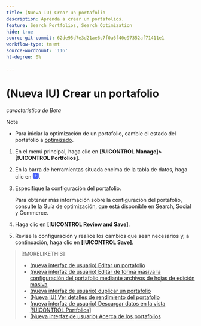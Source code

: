 ```yaml
---
title: (Nueva IU) Crear un portafolio
description: Aprenda a crear un portafolios.
feature: Search Portfolios, Search Optimization
hide: true
source-git-commit: 62de95d7e3d21ae6c7f0a6f40e97352af71411e1
workflow-type: tm+mt
source-wordcount: '116'
ht-degree: 0%

---
```


# (Nueva IU) Crear un portafolio

*característica de Beta*

>[!NOTE]
>
>* Para iniciar la optimización de un portafolio, cambie el estado del portafolio a [optimizado](portfolio-about.md#portfolio-status).

1. En el menú principal, haga clic en **[!UICONTROL Manage]>[!UICONTROL Portfolios]**.

1. En la barra de herramientas situada encima de la tabla de datos, haga clic en ![Agregar](/help/search-social-commerce/assets/add-new.png "Agregar").

1. Especifique la configuración del portafolio.

   Para obtener más información sobre la configuración del portafolio, consulte la Guía de optimización, que está disponible en Search, Social y Commerce.

1. Haga clic en **[!UICONTROL Review and Save]**.

1. Revise la configuración y realice los cambios que sean necesarios y, a continuación, haga clic en **[!UICONTROL Save]**.

>[!MORELIKETHIS]
>
>* [(nueva interfaz de usuario) Editar un portafolio](portfolio-edit.md)
>* [ (nueva interfaz de usuario) Editar de forma masiva la configuración del portafolio mediante archivos de hojas de edición masiva](portfolio-bulksheets.md)
>* [(nueva interfaz de usuario) duplicar un portafolio](portfolio-duplicate.md)
>* [(Nueva IU) Ver detalles de rendimiento del portafolio](portfolio-details.md)
>* [(nueva interfaz de usuario) Descargar datos en la vista [!UICONTROL Portfolios]](portfolio-view-report.md)
>* [(Nueva interfaz de usuario) Acerca de los portafolios](portfolio-about.md)
